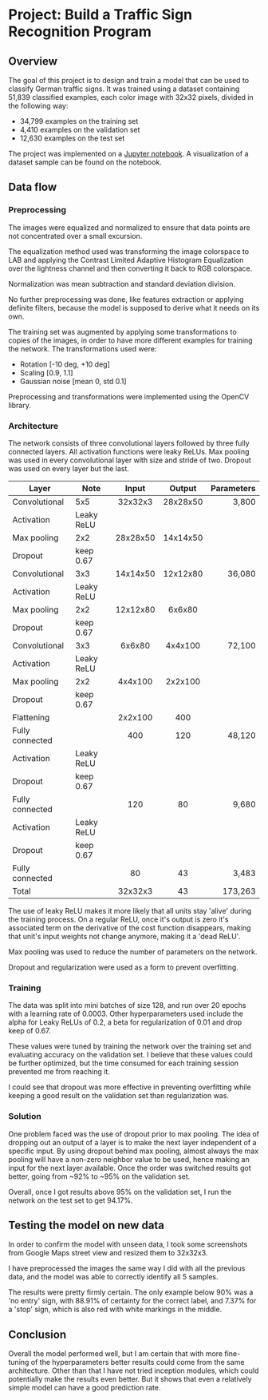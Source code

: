 # Project: Build a Traffic Sign Recognition Program


## Overview

The goal of this project is to design and train a model that can be used to classify German traffic signs.
It was trained using a dataset containing 51,839 classified examples, each color image with 32x32 pixels, divided in the following way:
- 34,799 examples on the training set
- 4,410 examples on the validation set
- 12,630 examples on the test set

The project was implemented on a [Jupyter notebook](Traffic_Sign_Classifier.ipynb).
A visualization of a dataset sample can be found on the notebook.


## Data flow

### Preprocessing

The images were equalized and normalized to ensure that data points are not concentrated over a small excursion.

The equalization method used was transforming the image colorspace to LAB and applying the Contrast Limited Adaptive Histogram Equalization over the lightness channel and then converting it back to RGB colorspace.

Normalization was mean subtraction and standard deviation division.

No further preprocessing was done, like features extraction or applying definite filters, because the model is supposed to derive what it needs on its own.

The training set was augmented by applying some transformations to copies of the images, in order to have more different examples for training the network.
The transformations used were:
- Rotation [-10 deg, +10 deg]
- Scaling [0.9, 1.1]
- Gaussian noise [mean 0, std 0.1]

Preprocessing and transformations were implemented using the OpenCV library.

### Architecture

The network consists of three convolutional layers followed by three fully connected layers. All activation functions were leaky ReLUs. Max pooling was used in every convolutional layer with size and stride of two. Dropout was used on every layer but the last.

Layer | Note | Input | Output | Parameters
--- | --- | :---: | :---: | ---:
Convolutional | 5x5 | 32x32x3 | 28x28x50 | 3,800
Activation | Leaky ReLU |
Max pooling | 2x2 | 28x28x50 | 14x14x50
Dropout | keep 0.67 |
Convolutional | 3x3 | 14x14x50 | 12x12x80 | 36,080
Activation | Leaky ReLU |
Max pooling | 2x2 | 12x12x80 | 6x6x80
Dropout | keep 0.67 |
Convolutional | 3x3 | 6x6x80 | 4x4x100 | 72,100
Activation | Leaky ReLU |
Max pooling | 2x2 | 4x4x100 | 2x2x100
Dropout | keep 0.67 |  
Flattening || 2x2x100 | 400
Fully connected || 400 | 120 | 48,120
Activation | Leaky ReLU |
Dropout | keep 0.67 |
Fully connected || 120 | 80 | 9,680
Activation | Leaky ReLU |
Dropout | keep 0.67 |
Fully connected || 80 | 43 | 3,483
Total | | 32x32x3 | 43 | 173,263


The use of leaky ReLU makes it more likely that all units stay 'alive' during the training process. On a regular ReLU, once it's output is zero it's associated term on the derivative of the cost function disappears, making that unit's input weights not change anymore, making it a 'dead ReLU'.

Max pooling was used to reduce the number of parameters on the network.

Dropout and regularization were used as a form to prevent overfitting.

### Training

The data was split into mini batches of size 128, and run over 20 epochs with a learning rate of 0.0003.
Other hyperparameters used include the alpha for Leaky ReLUs of 0.2, a beta for regularization of 0.01 and drop keep of 0.67.

These values were tuned by training the network over the training set and evaluating accuracy on the validation set.
I believe that these values could be further optimized, but the time consumed for each training session prevented me from reaching it.

I could see that dropout was more effective in preventing overfitting while keeping a good result on the validation set than regularization was.

### Solution

One problem faced was the use of dropout prior to max pooling. The idea of dropping out an output of a layer is to make the next layer independent of a specific input. By using dropout behind max pooling, almost always the max pooling will have a non-zero neighbor value to be used, hence making an input for the next layer available.
Once the order was switched results got better, going from ~92% to ~95% on the validation set.

Overall, once I got results above 95% on the validation set, I run the network on the test set to get 94.17%.

## Testing the model on new data

In order to confirm the model with unseen data, I took some screenshots from Google Maps street view and resized them to 32x32x3.

I have preprocessed the images the same way I did with all the previous data, and the model was able to correctly identify all 5 samples.

The results were pretty firmly certain.
The only example below 90% was a 'no entry' sign, with 88.91% of certainty for the correct label, and 7.37% for a 'stop' sign, which is also red with white markings in the middle.

## Conclusion

Overall the model performed well, but I am certain that with more fine-tuning of the hyperparameters better results could come from the same architecture.
Other than that I have not tried inception modules, which could potentially make the results even better.
But it shows that even a relatively simple model can have a good prediction rate.
